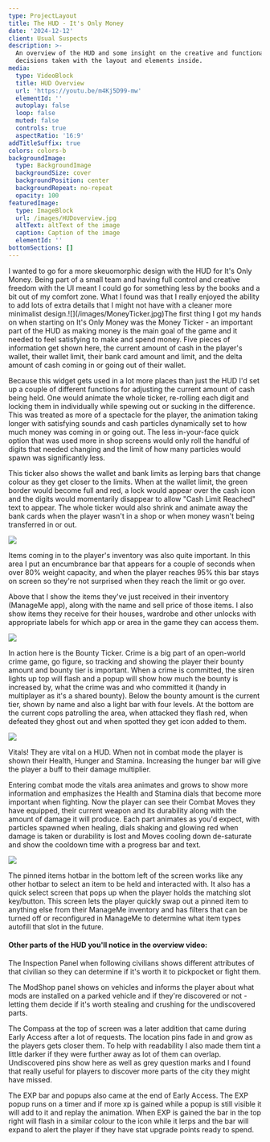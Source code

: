 ```yaml
---
type: ProjectLayout
title: The HUD - It's Only Money
date: '2024-12-12'
client: Usual Suspects
description: >-
  An overview of the HUD and some insight on the creative and functional
  decisions taken with the layout and elements inside.
media:
  type: VideoBlock
  title: HUD Overview
  url: 'https://youtu.be/m4Kj5D99-mw'
  elementId: ''
  autoplay: false
  loop: false
  muted: false
  controls: true
  aspectRatio: '16:9'
addTitleSuffix: true
colors: colors-b
backgroundImage:
  type: BackgroundImage
  backgroundSize: cover
  backgroundPosition: center
  backgroundRepeat: no-repeat
  opacity: 100
featuredImage:
  type: ImageBlock
  url: /images/HUDoverview.jpg
  altText: altText of the image
  caption: Caption of the image
  elementId: ''
bottomSections: []
---
```

<div style="text-align: left">I wanted to go for a more skeuomorphic design with the HUD for It's Only Money. Being part of a small team and having full control and creative freedom with the UI meant I could go for something less by the books and a bit out of my comfort zone. What I found was that I really enjoyed the ability to add lots of extra details that I might not have with a cleaner more minimalist design.![](/images/MoneyTicker.jpg)The first thing I got my hands on when starting on It's Only Money was the Money Ticker - an important part of the HUD as making money is the main goal of the game and it needed to feel satisfying to make and spend money. Five pieces of information get shown here, the current amount of cash in the player's wallet, their wallet limit, their bank card amount and limit, and the delta amount of cash coming in or going out of their wallet.</div>

Because this widget gets used in a lot more places than just the HUD I'd set up a couple of different functions for adjusting the current amount of cash being held. One would animate the whole ticker, re-rolling each digit and locking them in individually while spewing out or sucking in the difference. This was treated as more of a spectacle for the player, the animation taking longer with satisfying sounds and cash particles dynamically set to how much money was coming in or going out. The less in-your-face quick option that was used more in shop screens would only roll the handful of digits that needed changing and the limit of how many particles would spawn was significantly less.

This ticker also shows the wallet and bank limits as lerping bars that change colour as they get closer to the limits. When at the wallet limit, the green border would become full and red, a lock would appear over the cash icon and the digits would momentarily disappear to allow "Cash Limit Reached" text to appear. The whole ticker would also shrink and animate away the bank cards when the player wasn't in a shop or when money wasn't being transferred in or out.

![](/images/ItemsIn.jpg)

Items coming in to the player's inventory was also quite important. In this area I put an encumbrance bar that appears for a couple of seconds when over 80% weight capacity, and when the player reaches 95% this bar stays on screen so they're not surprised when they reach the limit or go over.

Above that I show the items they've just received in their inventory (ManageMe app), along with the name and sell price of those items. I also show items they receive for their houses, wardrobe and other unlocks with appropriate labels for which app or area in the game they can access them.

![](/images/BountyTicker.jpg)

In action here is the Bounty Ticker. Crime is a big part of an open-world crime game, go figure, so tracking and showing the player their bounty amount and bounty tier is important. When a crime is committed, the siren lights up top will flash and a popup will show how much the bounty is increased by, what the crime was and who committed it (handy in multiplayer as it's a shared bounty). Below the bounty amount is the current tier, shown by name and also a light bar with four levels. At the bottom are the current cops patrolling the area, when attacked they flash red, when defeated they ghost out and when spotted they get icon added to them.

![](/images/Vitals.jpg)

Vitals! They are vital on a HUD. When not in combat mode the player is shown their Health, Hunger and Stamina. Increasing the hunger bar will give the player a buff to their damage multiplier.

Entering combat mode the vitals area animates and grows to show more information and emphasizes the Health and Stamina dials that become more important when fighting. Now the player can see their Combat Moves they have equipped, their current weapon and its durability along with the amount of damage it will produce. Each part animates as you'd expect, with particles spawned when healing, dials shaking and glowing red when damage is taken or durability is lost and Moves cooling down de-saturate and show the cooldown time with a progress bar and text.

![](/images/PinnedItemsx.jpg)

The pinned items hotbar in the bottom left of the screen works like any other hotbar to select an item to be held and interacted with. It also has a quick select screen that pops up when the player holds the matching slot key/button. This screen lets the player quickly swap out a pinned item to anything else from their ManageMe inventory and has filters that can be turned off or reconfigured in ManageMe to determine what item types autofill that slot in the future.

#### Other parts of the HUD you'll notice in the overview video:

The Inspection Panel when following civilians shows different attributes of that civilian so they can determine if it's worth it to pickpocket or fight them.

The ModShop panel shows on vehicles and informs the player about what mods are installed on a parked vehicle and if they're discovered or not - letting them decide if it's worth stealing and crushing for the undiscovered parts.

The Compass at the top of screen was a later addition that came during Early Access after a lot of requests. The location pins fade in and grow as the players gets closer them. To help with readability I also made them tint a little darker if they were further away as lot of them can overlap. Undiscovered pins show here as well as grey question marks and I found that really useful for players to discover more parts of the city they might have missed.

The EXP bar and popups also came at the end of Early Access. The EXP popup runs on a timer and if more xp is gained while a popup is still visible it will add to it and replay the animation. When EXP is gained the bar in the top right will flash in a similar colour to the icon while it lerps and the bar will expand to alert the player if they have stat upgrade points ready to spend.

